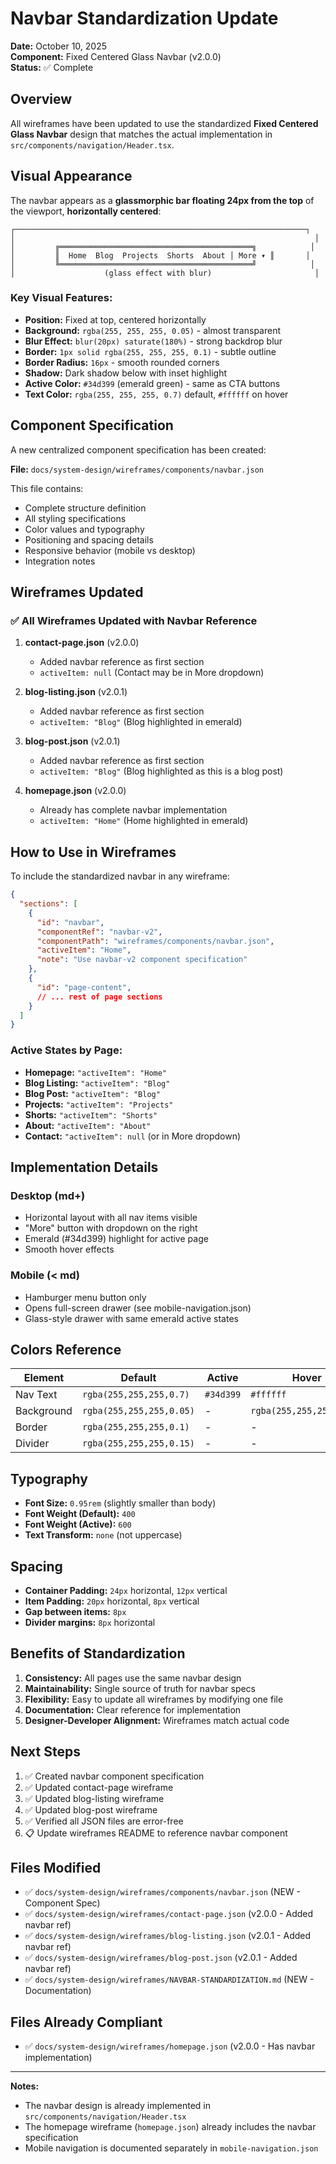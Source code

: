 # Navbar Standardization Update

**Date:** October 10, 2025  
**Component:** Fixed Centered Glass Navbar (v2.0.0)  
**Status:** ✅ Complete

## Overview

All wireframes have been updated to use the standardized **Fixed Centered Glass Navbar** design that matches the actual implementation in `src/components/navigation/Header.tsx`.

## Visual Appearance

The navbar appears as a **glassmorphic bar floating 24px from the top** of the viewport, **horizontally centered**:

```
┌─────────────────────────────────────────────────────────────────┐
│                                                                   │
│         ╔═══════════════════════════════════════════╗            │
│         ║  Home  Blog  Projects  Shorts  About │ More ▾ ║       │
│         ╚═══════════════════════════════════════════╝            │
│                    (glass effect with blur)                       │
```

### Key Visual Features:
- **Position:** Fixed at top, centered horizontally
- **Background:** `rgba(255, 255, 255, 0.05)` - almost transparent
- **Blur Effect:** `blur(20px) saturate(180%)` - strong backdrop blur
- **Border:** `1px solid rgba(255, 255, 255, 0.1)` - subtle outline
- **Border Radius:** `16px` - smooth rounded corners
- **Shadow:** Dark shadow below with inset highlight
- **Active Color:** `#34d399` (emerald green) - same as CTA buttons
- **Text Color:** `rgba(255, 255, 255, 0.7)` default, `#ffffff` on hover

## Component Specification

A new centralized component specification has been created:

**File:** `docs/system-design/wireframes/components/navbar.json`

This file contains:
- Complete structure definition
- All styling specifications  
- Color values and typography
- Positioning and spacing details
- Responsive behavior (mobile vs desktop)
- Integration notes

## Wireframes Updated

### ✅ All Wireframes Updated with Navbar Reference

1. **contact-page.json** (v2.0.0)
   - Added navbar reference as first section
   - `activeItem: null` (Contact may be in More dropdown)

2. **blog-listing.json** (v2.0.1)
   - Added navbar reference as first section
   - `activeItem: "Blog"` (Blog highlighted in emerald)

3. **blog-post.json** (v2.0.1)
   - Added navbar reference as first section
   - `activeItem: "Blog"` (Blog highlighted as this is a blog post)

4. **homepage.json** (v2.0.0)
   - Already has complete navbar implementation
   - `activeItem: "Home"` (Home highlighted in emerald)

## How to Use in Wireframes

To include the standardized navbar in any wireframe:

```json
{
  "sections": [
    {
      "id": "navbar",
      "componentRef": "navbar-v2",
      "componentPath": "wireframes/components/navbar.json",
      "activeItem": "Home",
      "note": "Use navbar-v2 component specification"
    },
    {
      "id": "page-content",
      // ... rest of page sections
    }
  ]
}
```

### Active States by Page:

- **Homepage:** `"activeItem": "Home"`
- **Blog Listing:** `"activeItem": "Blog"`
- **Blog Post:** `"activeItem": "Blog"`
- **Projects:** `"activeItem": "Projects"`
- **Shorts:** `"activeItem": "Shorts"`
- **About:** `"activeItem": "About"`
- **Contact:** `"activeItem": null` (or in More dropdown)

## Implementation Details

### Desktop (md+)
- Horizontal layout with all nav items visible
- "More" button with dropdown on the right
- Emerald (#34d399) highlight for active page
- Smooth hover effects

### Mobile (< md)
- Hamburger menu button only
- Opens full-screen drawer (see mobile-navigation.json)
- Glass-style drawer with same emerald active states

## Colors Reference

| Element | Default | Active | Hover |
|---------|---------|--------|-------|
| Nav Text | `rgba(255,255,255,0.7)` | `#34d399` | `#ffffff` |
| Background | `rgba(255,255,255,0.05)` | - | `rgba(255,255,255,0.08)` |
| Border | `rgba(255,255,255,0.1)` | - | - |
| Divider | `rgba(255,255,255,0.15)` | - | - |

## Typography

- **Font Size:** `0.95rem` (slightly smaller than body)
- **Font Weight (Default):** `400`
- **Font Weight (Active):** `600`
- **Text Transform:** `none` (not uppercase)

## Spacing

- **Container Padding:** `24px` horizontal, `12px` vertical
- **Item Padding:** `20px` horizontal, `8px` vertical
- **Gap between items:** `8px`
- **Divider margins:** `8px` horizontal

## Benefits of Standardization

1. **Consistency:** All pages use the same navbar design
2. **Maintainability:** Single source of truth for navbar specs
3. **Flexibility:** Easy to update all wireframes by modifying one file
4. **Documentation:** Clear reference for implementation
5. **Designer-Developer Alignment:** Wireframes match actual code

## Next Steps

1. ✅ Created navbar component specification
2. ✅ Updated contact-page wireframe
3. ✅ Updated blog-listing wireframe
4. ✅ Updated blog-post wireframe
5. ✅ Verified all JSON files are error-free
6. 📋 Update wireframes README to reference navbar component

## Files Modified

- ✅ `docs/system-design/wireframes/components/navbar.json` (NEW - Component Spec)
- ✅ `docs/system-design/wireframes/contact-page.json` (v2.0.0 - Added navbar ref)
- ✅ `docs/system-design/wireframes/blog-listing.json` (v2.0.1 - Added navbar ref)
- ✅ `docs/system-design/wireframes/blog-post.json` (v2.0.1 - Added navbar ref)
- ✅ `docs/system-design/wireframes/NAVBAR-STANDARDIZATION.md` (NEW - Documentation)

## Files Already Compliant

- ✅ `docs/system-design/wireframes/homepage.json` (v2.0.0 - Has navbar implementation)

---

**Notes:**
- The navbar design is already implemented in `src/components/navigation/Header.tsx`
- The homepage wireframe (`homepage.json`) already includes the navbar specification
- Mobile navigation is documented separately in `mobile-navigation.json`
